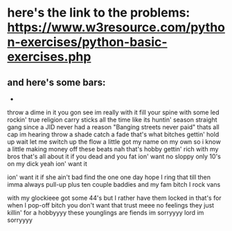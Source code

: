 # here's the link to the problems: https://www.w3resource.com/python-exercises/python-basic-exercises.php

and here's some bars:
-
-
throw a dime in it you gon see im really with it
fill your spine with some led rockin' true religion
carry sticks all the time like its huntin' season
straight gang since a JID never had a reason
"Banging streets never paid" thats all cap im hearing
throw a shade catch a fade that's what bitches gettin'
hold up wait let me switch up the flow a little
got my name on my own so i know a little
making money off these beats nah that's hobby
gettin' rich with my bros that's all about it
if you dead and you fat ion' want no sloppy
only 10's on my dick yeah ion' want it

ion' want it if she ain't bad
find the one one day hope I ring that
till then imma always pull-up plus ten
couple baddies and my fam bitch I rock vans

with my glockieee
got some 44's but I rather have them locked in
that's for when I pop-off bitch
you don't want that trust meee
no feelings they just killin' for a hobbyyyy
these younglings are fiends im sorryyyy
lord im sorryyyy
